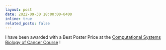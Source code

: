 ```yaml
---
layout: post
date: 2022-09-30 18:00:00-0400
inline: true
related_posts: false
---
```


I have been awarded with a Best Poster Price at the [Computational Systems Biology of Cancer Course](https://training.institut-curie.org/courses/sysbiocancer2022) !